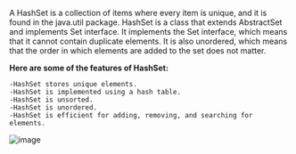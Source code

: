 A HashSet is a collection of items where every item is unique, and it is found in the java.util package. HashSet is a class that extends AbstractSet and implements Set interface. It implements the Set interface, which means that it cannot contain duplicate elements. It is also unordered, which means that the order in which elements are added to the set does not matter.

**Here are some of the features of HashSet:**

    -HashSet stores unique elements.
    -HashSet is implemented using a hash table.
    -HashSet is unsorted.
    -HashSet is unordered.
    -HashSet is efficient for adding, removing, and searching for elements.

![image](https://github.com/govindraj-7c/Java-DSA/assets/126868326/cd28fc03-ce18-43f8-a775-052c7d677672)
